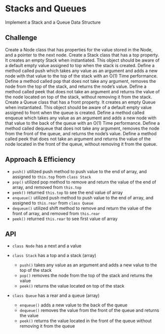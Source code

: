 # Stacks and Queues
Implement a Stack and a Queue Data Structure

## Challenge
Create a Node class that has properties for the value stored in the Node, and a pointer to the next node.
Create a Stack class that has a top property. It creates an empty Stack when instantiated.
This object should be aware of a default empty value assigned to top when the stack is created.
Define a method called push which takes any value as an argument and adds a new node with that value to the top of the stack with an O(1) Time performance.
Define a method called pop that does not take any argument, removes the node from the top of the stack, and returns the node’s value.
Define a method called peek that does not take an argument and returns the value of the node located on top of the stack, without removing it from the stack.
Create a Queue class that has a front property. It creates an empty Queue when instantiated.
This object should be aware of a default empty value assigned to front when the queue is created.
Define a method called enqueue which takes any value as an argument and adds a new node with that value to the back of the queue with an O(1) Time performance.
Define a method called dequeue that does not take any argument, removes the node from the front of the queue, and returns the node’s value.
Define a method called peek that does not take an argument and returns the value of the node located in the front of the queue, without removing it from the queue.

## Approach & Efficiency
* `push()` utilized push method to push value to the end of array, and assigned to `this.top` from `class Stack`
* `pop()` utilized pop method to remove and return the value of the end of array, and removed from `this.top`
* `peek()` returned `this.top` to see the end value of array
* `enqueue()` utilized push method to push value to the end of array, and assigned to `this.rear` from `class Queue`
* `dequeue()` utilized shift method to remove and return the value of the front of array, and removed from `this.rear`
* `peek()` returned `this.rear` to see first value of array

## API
* `class Node` has a next and a value

* `class Stack` has a top and a stack (array)
  * `push()` takes any value as an argument and adds a new value to the top of the stack 
  * `pop()` removes the node from the top of the stack and returns the value
  * `peek()` returns the value located on top of the stack

* `class Queue` has a rear and a queue (array)
  * `enqueue()` adds a new value to the back of the queue 
  * `dequeue()` removes the value from the front of the queue and returns the value
  * `peek()` returns the value located in the front of the queue without removing it from the queue